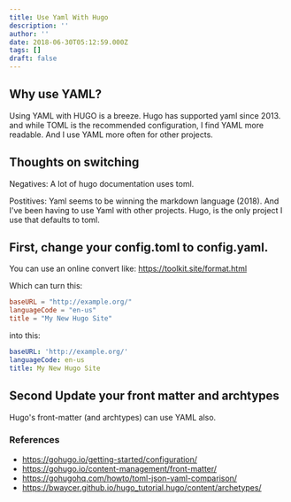 ```yaml
---
title: Use Yaml With Hugo
description: ''
author: ''
date: 2018-06-30T05:12:59.000Z
tags: []
draft: false
---
```


## Why use YAML?

Using YAML with HUGO is a breeze. Hugo has supported yaml since 2013. and while TOML is the recommended configuration, I find YAML more readable. And I use YAML more often for other projects.

## Thoughts on switching



Negatives: A lot of hugo documentation uses toml.

Postitives: Yaml seems to be winning the markdown language (2018).  And I've been having to use Yaml with other projects.  Hugo, is the only project I use that defaults to toml.

## First, change your config.toml to config.yaml.

You can use an online convert like: https://toolkit.site/format.html

Which can turn this:

```TOML
baseURL = "http://example.org/"
languageCode = "en-us"
title = "My New Hugo Site"
```
into this:

```YAML
baseURL: 'http://example.org/'
languageCode: en-us
title: My New Hugo Site
```

## Second Update your front matter and archtypes

Hugo's front-matter (and archtypes) can use YAML also.


### References

 * https://gohugo.io/getting-started/configuration/
 * https://gohugo.io/content-management/front-matter/
 * https://gohugohq.com/howto/toml-json-yaml-comparison/
 * https://bwaycer.github.io/hugo_tutorial.hugo/content/archetypes/


